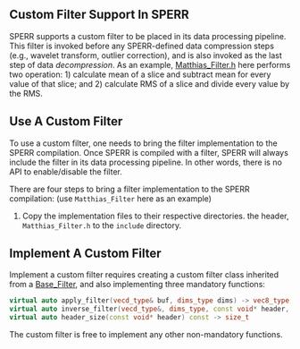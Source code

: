 ## Custom Filter Support In SPERR

SPERR supports a custom filter to be placed in its data processing pipeline. 
This filter is invoked before any SPERR-defined data compression steps (e.g., wavelet
transform, outlier correction), and is also invoked as the last step of data *decompression*.
As an example, [Matthias_Filter.h]((https://github.com/NCAR/SPERR/blob/main/docker/Dockerfile)) 
here performs two operation: 1) calculate mean of a slice
and subtract mean for every value of that slice; and 2) calculate RMS of a slice and divide
every value by the RMS.


## Use A Custom Filter

To use a custom filter, one needs to bring the filter implementation to the SPERR compilation.
Once SPERR is compiled with a filter, SPERR will always include the filter in its data processing
pipeline. In other words, there is no API to enable/disable the filter.

There are four steps to bring a filter implementation to the SPERR compilation:
(use `Matthias_Filter` here as an example)

1. Copy the implementation files to their respective directories. the header, `Matthias_Filter.h` to the `include` directory.

## Implement A Custom Filter

Implement a custom filter requires creating a custom filter class inherited from a
[Base_Filter](https://github.com/NCAR/SPERR/blob/main/docker/Dockerfile), and also 
implementing three mandatory functions:
```C++
virtual auto apply_filter(vecd_type& buf, dims_type dims) -> vec8_type;
virtual auto inverse_filter(vecd_type&, dims_type, const void* header, size_t header_len) -> bool;
virtual auto header_size(const void* header) const -> size_t
```
The custom filter is free to implement any other non-mandatory functions.
